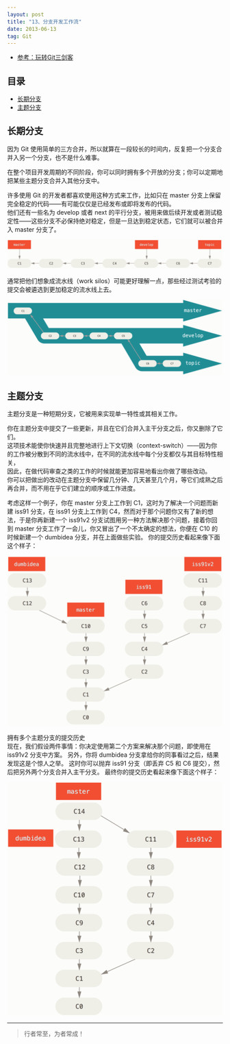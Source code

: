 ```yaml
---
layout: post
title: "13、分支开发工作流"
date: 2013-06-13
tag: Git
---   
```


- [参考：玩转Git三剑客](https://time.geekbang.org/course/intro/100021601)



## 目录
* [长期分支](#content1)
* [主题分支](#content2)


<!-- ************************************************ -->
## <a id="content1"></a>长期分支

因为 Git 使用简单的三方合并，所以就算在一段较长的时间内，反复把一个分支合并入另一个分支，也不是什么难事。

在整个项目开发周期的不同阶段，你可以同时拥有多个开放的分支；你可以定期地把某些主题分支合并入其他分支中。

许多使用 Git 的开发者都喜欢使用这种方式来工作，比如只在 master 分支上保留完全稳定的代码——有可能仅仅是已经发布或即将发布的代码。      
他们还有一些名为 develop 或者 next 的平行分支，被用来做后续开发或者测试稳定性——这些分支不必保持绝对稳定，但是一旦达到稳定状态，它们就可以被合并入 master 分支了。

<img src="/images/Git/git13_0.png" alt="img">

通常把他们想象成流水线（work silos）可能更好理解一点，那些经过测试考验的提交会被遴选到更加稳定的流水线上去。

<img src="/images/Git/git13_1.png" alt="img">



<!-- ************************************************ -->
## <a id="content2"></a>主题分支

主题分支是一种短期分支，它被用来实现单一特性或其相关工作。

你在主题分支中提交了一些更新，并且在它们合并入主干分支之后，你又删除了它们。    
这项技术能使你快速并且完整地进行上下文切换（context-switch）——因为你的工作被分散到不同的流水线中，在不同的流水线中每个分支都仅与其目标特性相关，   
因此，在做代码审查之类的工作的时候就能更加容易地看出你做了哪些改动。     
你可以把做出的改动在主题分支中保留几分钟、几天甚至几个月，等它们成熟之后再合并，而不用在乎它们建立的顺序或工作进度。    

考虑这样一个例子，你在 master 分支上工作到 C1，这时为了解决一个问题而新建 iss91 分支，在 iss91 分支上工作到 C4，然而对于那个问题你又有了新的想法，于是你再新建一个 iss91v2 分支试图用另一种方法解决那个问题，接着你回到 master 分支工作了一会儿，你又冒出了一个不太确定的想法，你便在 C10 的时候新建一个 dumbidea 分支，并在上面做些实验。 你的提交历史看起来像下面这个样子：

<img src="/images/Git/git13_2.png" alt="img">

拥有多个主题分支的提交历史       
现在，我们假设两件事情：你决定使用第二个方案来解决那个问题，即使用在 iss91v2 分支中方案。 另外，你将 dumbidea 分支拿给你的同事看过之后，结果发现这是个惊人之举。 这时你可以抛弃 iss91 分支（即丢弃 C5 和 C6 提交），然后把另外两个分支合并入主干分支。 最终你的提交历史看起来像下面这个样子：      

<img src="/images/Git/git13_3.png" alt="img">





----------
>  行者常至，为者常成！



